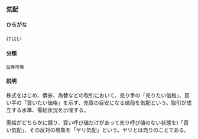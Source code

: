 <div style="display:none;">

## [あ行](securities-terms?id=あ行)
## [か行](securities-terms?id=か行)

</div>

### 気配

#### ひらがな

けはい

#### 分類

`証券市場`

#### 説明

株式をはじめ、債券、為替などの取引において、売り手の「売りたい価格」、買い手の「買いたい価格」を示す、売買の目安になる値段を気配という。取引が成立する水準、需給状況を示唆する。
 
需給がどちらかに偏り、買い呼び値だけがあって売り呼び値のない状態を)「買い気配」、その反対の現象を「ヤリ気配」という。ヤリとは売りのことである。

<div style="display:none;">

## [さ行](securities-terms?id=さ行)
## [た行](securities-terms?id=た行)
## [な行](securities-terms?id=な行)
## [は行](securities-terms?id=は行)
## [ま行](securities-terms?id=ま行)
## [や行](securities-terms?id=や行)
## [ら行](securities-terms?id=ら行)
## [わ行](securities-terms?id=わ行)
## [英数字・記号](securities-terms?id=英数字・記号)

</div>

